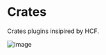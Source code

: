 # Crates
Crates plugins insipired by HCF.

![image](https://user-images.githubusercontent.com/25271111/122649852-591cca00-d106-11eb-8671-c6ed1d9ead83.png)
